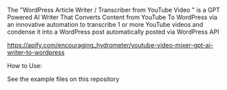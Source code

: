 The "WordPress Article Writer / Transcriber from YouTube Video " is a GPT Powered AI Writer That Converts Content from YouTube To WordPress via an innovative automation to transcribe 1 or more YouTube videos and condense it into a WordPress post automatically posted via WordPress API

https://apify.com/encouraging_hydrometer/youtube-video-mixer-gpt-ai-writer-to-wordpress

How to Use:

See the example files on this repository